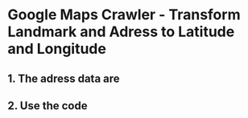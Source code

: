 # Google Maps Crawler - Transform Landmark and Adress to Latitude and Longitude

## 1. The adress data are

## 2. Use the code
